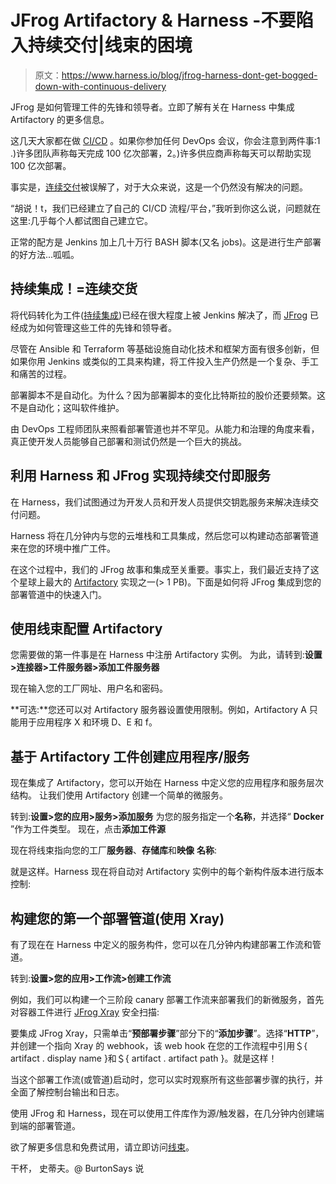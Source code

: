 # JFrog Artifactory & Harness -不要陷入持续交付|线束的困境

> 原文：<https://www.harness.io/blog/jfrog-harness-dont-get-bogged-down-with-continuous-delivery>

JFrog 是如何管理工件的先锋和领导者。立即了解有关在 Harness 中集成 Artifactory 的更多信息。

这几天大家都在做 [CI/CD](https://harness.io/blog/what-is-ci-cd/) 。如果你参加任何 DevOps 会议，你会注意到两件事:1 .)许多团队声称每天完成 100 亿次部署，2。)许多供应商声称每天可以帮助实现 100 亿次部署。

事实是，[连续交付](https://harness.io/blog/what-is-continuous-delivery/)被误解了，对于大众来说，这是一个仍然没有解决的问题。

“胡说！t，我们已经建立了自己的 CI/CD 流程/平台，”我听到你这么说，问题就在这里:几乎每个人都试图自己建立它。

正常的配方是 Jenkins 加上几十万行 BASH 脚本(又名 jobs)。这是进行生产部署的好方法...呱呱。

## 持续集成！=连续交货

将代码转化为工件([持续集成](https://harness.io/blog/what-is-continuous-integration/))已经在很大程度上被 Jenkins 解决了，而 [JFrog](https://www.jfrog.com) 已经成为如何管理这些工件的先锋和领导者。

尽管在 Ansible 和 Terraform 等基础设施自动化技术和框架方面有很多创新，但如果你用 Jenkins 或类似的工具来构建，将工件投入生产仍然是一个复杂、手工和痛苦的过程。

部署脚本不是自动化。为什么？因为部署脚本的变化比特斯拉的股价还要频繁。这不是自动化；这叫软件维护。

由 DevOps 工程师团队来照看部署管道也并不罕见。从能力和治理的角度来看，真正使开发人员能够自己部署和测试仍然是一个巨大的挑战。

## 利用 Harness 和 JFrog 实现持续交付即服务

在 Harness，我们试图通过为开发人员和开发人员提供交钥匙服务来解决连续交付问题。

Harness 将在几分钟内与您的云堆栈和工具集成，然后您可以构建动态部署管道来在您的环境中推广工件。

在这个过程中，我们的 JFrog 故事和集成至关重要。事实上，我们最近支持了这个星球上最大的 [Artifactory](https://jfrog.com/artifactory/) 实现之一(> 1 PB)。下面是如何将 JFrog 集成到您的部署管道中的快速入门。

## 使用线束配置 Artifactory

您需要做的第一件事是在 Harness 中注册 Artifactory 实例。
为此，请转到:**设置>连接器>工件服务器>添加工件服务器**

现在输入您的工厂网址、用户名和密码。

**可选:**您还可以对 Artifactory 服务器设置使用限制。例如，Artifactory A 只能用于应用程序 X 和环境 D、E 和 f。

## 基于 Artifactory 工件创建应用程序/服务

现在集成了 Artifactory，您可以开始在 Harness 中定义您的应用程序和服务层次结构。
让我们使用 Artifactory 创建一个简单的微服务。

转到:**设置>您的应用>服务>添加服务**
为您的服务指定一个**名称**，并选择“ **Docker** ”作为工件类型。
现在，点击**添加工件源**

现在将线束指向您的工厂**服务器**、**存储库**和**映像** **名称**:

就是这样。Harness 现在将自动对 Artifactory 实例中的每个新构件版本进行版本控制:

## 构建您的第一个部署管道(使用 Xray)

有了现在在 Harness 中定义的服务构件，您可以在几分钟内构建部署工作流和管道。

转到:**设置>您的应用>工作流>创建工作流**

例如，我们可以构建一个三阶段 canary 部署工作流来部署我们的新微服务，首先对容器工件进行 [JFrog Xray](https://jfrog.com/xray/) 安全扫描:

要集成 JFrog Xray，只需单击“**预部署步骤**”部分下的“**添加步骤**”。选择“**HTTP**”，并创建一个指向 Xray 的 webhook，该 web hook 在您的工作流程中引用＄{ artifact . display name }和＄{ artifact . artifact path }。就是这样！

当这个部署工作流(或管道)启动时，您可以实时观察所有这些部署步骤的执行，并全面了解控制台输出和日志。

使用 JFrog 和 Harness，现在可以使用工件库作为源/触发器，在几分钟内创建端到端的部署管道。

欲了解更多信息和免费试用，请立即访问[线束](https://app.harness.io/auth/#/signup/?module=cd)。

干杯，
史蒂夫。@ BurtonSays 说